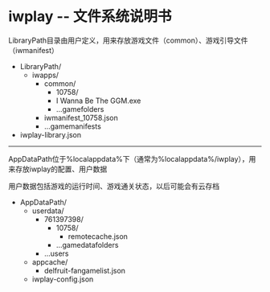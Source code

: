 # iwplay -- 文件系统说明书

LibraryPath目录由用户定义，用来存放游戏文件（common）、游戏引导文件（iwmanifest）

- LibraryPath/
  - iwapps/
    - common/
      - 10758/
      - I Wanna Be The GGM.exe
      - ...gamefolders
    -  iwmanifest_10758.json
    - ...gamemanifests
- iwplay-library.json

------

AppDataPath位于%localappdata%下（通常为%localappdata%/iwplay），用来存放iwplay的配置、用户数据

用户数据包括游戏的运行时间、游戏通关状态，以后可能会有云存档

- AppDataPath/
  - userdata/
    - 761397398/
      - 10758/
        - remotecache.json
      - ...gamedatafolders
    - ...users
  - appcache/
    - delfruit-fangamelist.json
  - iwplay-config.json
